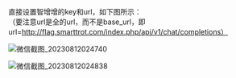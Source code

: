 直接设置智增增的key和url，如下图所示：<br>
（要注意url是全的url，而不是base_url，即url=http://flag.smarttrot.com/index.php/api/v1/chat/completions）

![微信截图_20230812024740](https://github.com/xing61/xiaoyi-robot/assets/38256442/3d2dfb88-4814-4f4b-b320-34ae6a19d34b)

![微信截图_20230812024838](https://github.com/xing61/xiaoyi-robot/assets/38256442/13245c2b-d13a-4992-8be6-407139494c78)
